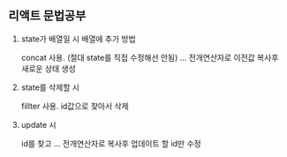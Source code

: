 ## 리액트 문법공부

1. state가 배열일 시 배열에 추가 방법

    concat 사용.  (절대 state를 직접 수정해선 안됨)
    ... 전개연산자로 이전값 복사후 새로운 상태 생성

2. state를 삭제할 시

    fillter 사용.  id값으로 찾아서 삭제

3. update 시 

    id를 찾고 ... 전개연산자로 복사후 업데이트 할 id만 수정